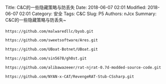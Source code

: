 Title: C&C的一些隐藏策略与防丢失
Date: 2018-06-07 02:01
Modified: 2018-06-07 02:01
Category: 安全
Tags: C&C
Slug: P5
Authors: nJcx
Summary: C&C的一些隐藏策略与防丢失~



#### 

```bash
https://github.com/malwaredllc/byob.git

https://github.com/sweetsoftware/Ares.git

https://github.com/UBoat-Botnet/UBoat.git

https://github.com/sin5678/gh0st.git

https://github.com/alibawazeeer/rat-njrat-0.7d-modded-source-code.git

https://github.com/NYAN-x-CAT/RevengeRAT-Stub-CSsharp.git

```

#### 


####



